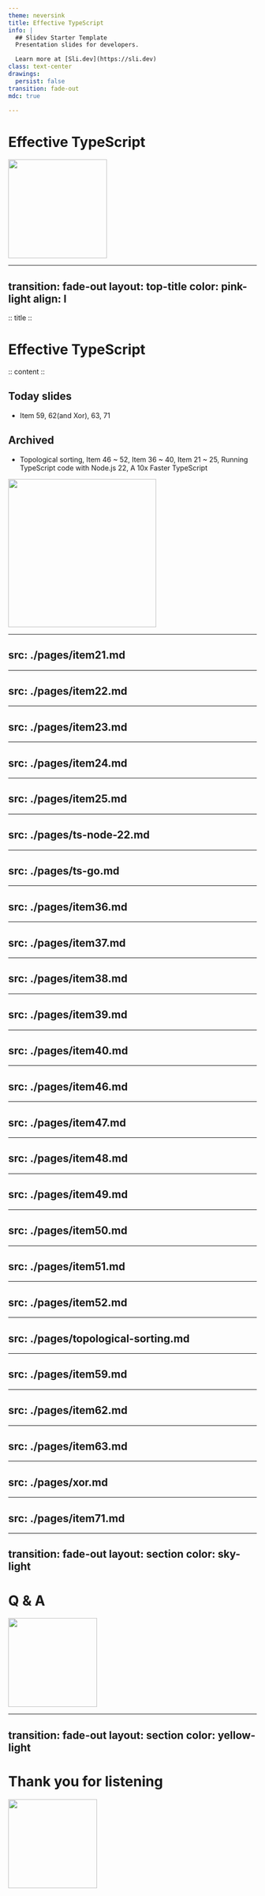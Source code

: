 ```yaml
---
theme: neversink
title: Effective TypeScript
info: |
  ## Slidev Starter Template
  Presentation slides for developers.

  Learn more at [Sli.dev](https://sli.dev)
class: text-center
drawings:
  persist: false
transition: fade-out
mdc: true

---
```


# Effective TypeScript

<div class="flex items-center justify-center mt-8">
  <img src="/images/ChiikawaX3.png" width="200px" />
  <style>
    .slidev-layout.cover h1, .slidev-layout.cover h2, .slidev-layout.cover h3 {
      border-bottom: 1px solid #ec4899;
    }
  </style>
</div>

---
transition: fade-out
layout: top-title
color: pink-light
align: l
---

:: title ::

# Effective TypeScript

:: content ::

## Today slides

- <Link to="125">Item 59, 62(and Xor), 63, 71</Link>

## Archived

- <Link to="107">Topological sorting</Link>, <Link to="65">Item 46 ~ 52</Link>, <Link to="35">Item 36 ~ 40</Link>, <Link to="3">Item 21 ~ 25</Link>, <Link to="20">Running TypeScript code with Node.js 22</Link>, <Link to="25">A 10x Faster TypeScript</Link>

<div class="flex items-center justify-center">
  <img src="/images/Sit.webp" width="300px" />
</div>

---
src: ./pages/item21.md
---

---
src: ./pages/item22.md
---

---
src: ./pages/item23.md
---

---
src: ./pages/item24.md
---

---
src: ./pages/item25.md
---

---
src: ./pages/ts-node-22.md
---

---
src: ./pages/ts-go.md
---

---
src: ./pages/item36.md
---

---
src: ./pages/item37.md
---

---
src: ./pages/item38.md
---

---
src: ./pages/item39.md
---

---
src: ./pages/item40.md
---

---
src: ./pages/item46.md
---

---
src: ./pages/item47.md
---

---
src: ./pages/item48.md
---

---
src: ./pages/item49.md
---

---
src: ./pages/item50.md
---

---
src: ./pages/item51.md
---

---
src: ./pages/item52.md
---

---
src: ./pages/topological-sorting.md
---

---
src: ./pages/item59.md
---

---
src: ./pages/item62.md
---

---
src: ./pages/item63.md
---

---
src: ./pages/xor.md
---

---
src: ./pages/item71.md
---

---
transition: fade-out
layout: section
color: sky-light  
---

<div class="text-center">
  <h1> Q & A</h1>
  <div class="flex items-center justify-center mt-8">
    <img src="/images/Thanks.png" width="180px" />
  </div>
</div>

---
transition: fade-out
layout: section
color: yellow-light
---

<div class="text-center">
  <h1>Thank you for listening</h1>
  <div class="flex items-center justify-center mt-8">
    <img src="/images/Pekori.png" width="180px" />
  </div>
</div>
